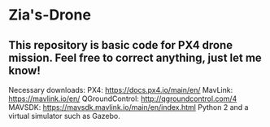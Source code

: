 # Zia's-Drone

This repository is basic code for PX4 drone mission. Feel free to correct anything, just let me know!
-----------------------------------------------------------------------------------------------------
Necessary downloads:
PX4: https://docs.px4.io/main/en/
MavLink: https://mavlink.io/en/
QGroundControl: http://qgroundcontrol.com/4
MAVSDK: https://mavsdk.mavlink.io/main/en/index.html
Python 2 and a virtual simulator such as Gazebo.
